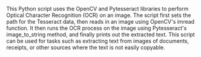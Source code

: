 This Python script uses the OpenCV and Pytesseract libraries to perform Optical Character Recognition (OCR) on an image. The script first sets the path for the Tesseract data, then reads in an image using OpenCV's imread function. It then runs the OCR process on the image using Pytesseract's image_to_string method, and finally prints out the extracted text. This script can be used for tasks such as extracting text from images of documents, receipts, or other sources where the text is not easily copyable.
